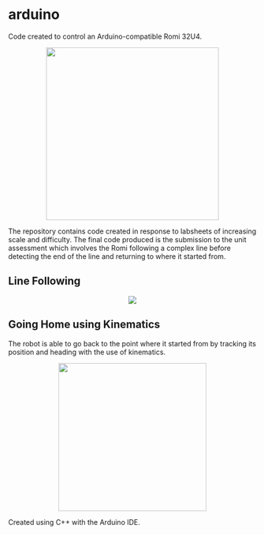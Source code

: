 # arduino

Code created to control an Arduino-compatible Romi 32U4.

<p align="center"><img width="350" src="https://user-images.githubusercontent.com/15062683/68485397-25de3d80-0237-11ea-8356-1605d27faf49.jpg"></p>

The repository contains code created in response to labsheets of increasing scale and difficulty. The final code produced is the submission to the unit assessment which involves the Romi following a complex line before detecting the end of the line and returning to where it started from.

## Line Following

<p align="center"><img src="https://user-images.githubusercontent.com/15062683/70614084-cabab480-1c01-11ea-9ae0-c2b5b2fff990.gif"/></p>

## Going Home using Kinematics

The robot is able to go back to the point where it started from by tracking its position and heading with the use of kinematics.

<p align="center"><img width="300" src="./8_kinematics/goinghome.gif"/></p>

Created using C++ with the Arduino IDE.
